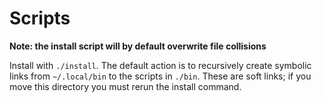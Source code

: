 # Scripts

**Note: the install script will by default overwrite file collisions**

Install with `./install`. The default action is to recursively create symbolic links from `~/.local/bin` to the scripts in `./bin`. These are soft links; if you move this directory you must rerun the install command.
